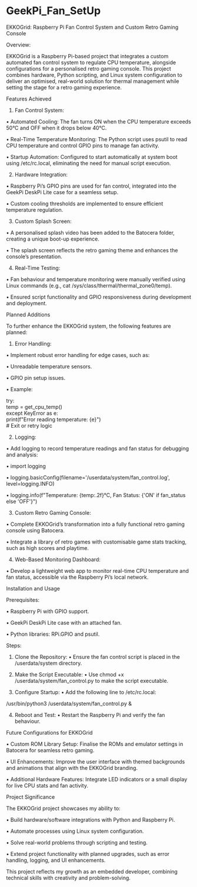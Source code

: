 # GeekPi_Fan_SetUp

EKKOGrid: Raspberry Pi Fan Control System and Custom Retro Gaming Console


Overview:

EKKOGrid is a Raspberry Pi-based project that integrates a custom automated fan control system to regulate CPU temperature, alongside configurations for a personalised retro gaming console. This project combines hardware, Python scripting, and Linux system configuration to deliver an optimised, real-world solution for thermal management while setting the stage for a retro gaming experience.



Features Achieved

1. Fan Control System:

• Automated Cooling: The fan turns ON when the CPU temperature exceeds 50°C and OFF when it drops below 40°C.

• Real-Time Temperature Monitoring: The Python script uses psutil to read CPU temperature and control GPIO pins to manage fan activity.

• Startup Automation: Configured to start automatically at system boot using /etc/rc.local, eliminating the need for manual script execution.



2. Hardware Integration:

• Raspberry Pi’s GPIO pins are used for fan control, integrated into the GeekPi DeskPi Lite case for a seamless setup.

• Custom cooling thresholds are implemented to ensure efficient temperature regulation.



3. Custom Splash Screen:

• A personalised splash video has been added to the Batocera folder, creating a unique boot-up experience.

• The splash screen reflects the retro gaming theme and enhances the console’s presentation.



4. Real-Time Testing:

• Fan behaviour and temperature monitoring were manually verified using Linux commands (e.g., cat /sys/class/thermal/thermal_zone0/temp).

• Ensured script functionality and GPIO responsiveness during development and deployment.



Planned Additions

To further enhance the EKKOGrid system, the following features are planned:

1. Error Handling:

• Implement robust error handling for edge cases, such as:

• Unreadable temperature sensors.

• GPIO pin setup issues.

• Example:

try:  
    temp = get_cpu_temp()  
except KeyError as e:  
    print(f"Error reading temperature: {e}")  
    # Exit or retry logic  




2. Logging:

• Add logging to record temperature readings and fan status for debugging and analysis:

• import logging  

• logging.basicConfig(filename='/userdata/system/fan_control.log', level=logging.INFO)  

• logging.info(f"Temperature: {temp:.2f}°C, Fan Status: {'ON' if fan_status else 'OFF'}")  



3. Custom Retro Gaming Console:

• Complete EKKOGrid’s transformation into a fully functional retro gaming console using Batocera.

• Integrate a library of retro games with customisable game stats tracking, such as high scores and playtime.


4. Web-Based Monitoring Dashboard:

• Develop a lightweight web app to monitor real-time CPU temperature and fan status, accessible via the Raspberry Pi’s local network.



Installation and Usage

Prerequisites:

• Raspberry Pi with GPIO support.

• GeekPi DeskPi Lite case with an attached fan.

• Python libraries: RPi.GPIO and psutil.



Steps:
1. Clone the Repository:
• Ensure the fan control script is placed in the /userdata/system directory.

2. Make the Script Executable:
• Use chmod +x /userdata/system/fan_control.py to make the script executable.

3. Configure Startup:
• Add the following line to /etc/rc.local:

/usr/bin/python3 /userdata/system/fan_control.py &  


4. Reboot and Test:
• Restart the Raspberry Pi and verify the fan behaviour.


Future Configurations for EKKOGrid

• Custom ROM Library Setup: Finalise the ROMs and emulator settings in Batocera for seamless retro gaming.

• UI Enhancements: Improve the user interface with themed backgrounds and animations that align with the EKKOGrid branding.

• Additional Hardware Features: Integrate LED indicators or a small display for live CPU stats and fan activity.



Project Significance

The EKKOGrid project showcases my ability to:

• Build hardware/software integrations with Python and Raspberry Pi.

• Automate processes using Linux system configuration.

• Solve real-world problems through scripting and testing.

• Extend project functionality with planned upgrades, such as error handling, logging, and UI enhancements.

This project reflects my growth as an embedded developer, combining technical skills with creativity and problem-solving.
